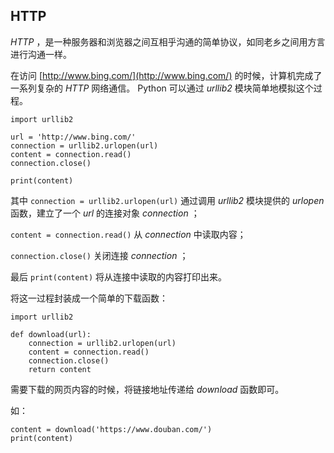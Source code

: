 ## HTTP ##
_HTTP_ ，是一种服务器和浏览器之间互相乎沟通的简单协议，如同老乡之间用方言进行沟通一样。

在访问 [http://www.bing.com/](http://www.bing.com/) 的时候，计算机完成了一系列复杂的 _HTTP_ 网络通信。
Python 可以通过 _urllib2_ 模块简单地模拟这个过程。

```
import urllib2

url = 'http://www.bing.com/'
connection = urllib2.urlopen(url)
content = connection.read()
connection.close()

print(content)
```

其中 ```connection = urllib2.urlopen(url)``` 通过调用 _urllib2_ 模块提供的 _urlopen_ 函数，建立了一个 _url_ 的连接对象 _connection_ ；

```content = connection.read()``` 从 _connection_ 中读取内容；

```connection.close()``` 关闭连接 _connection_ ；

最后 ```print(content)``` 将从连接中读取的内容打印出来。

将这一过程封装成一个简单的下载函数：

```
import urllib2

def download(url):
    connection = urllib2.urlopen(url)
    content = connection.read()
    connection.close()
    return content
```

需要下载的网页内容的时候，将链接地址传递给 _download_ 函数即可。

如：

```
content = download('https://www.douban.com/')
print(content)
```

